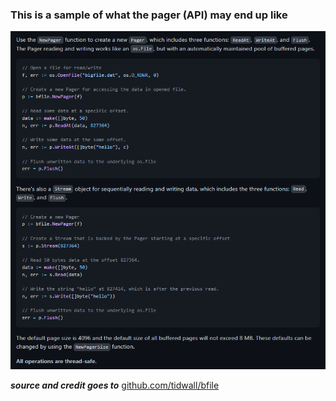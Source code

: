 ### This is a sample of what the pager (**API**) may end up like 
![foo bar](../util/pager-sample.png)

***source and credit goes to*** [github.com/tidwall/bfile](https://github.com/tidwall/bfile)